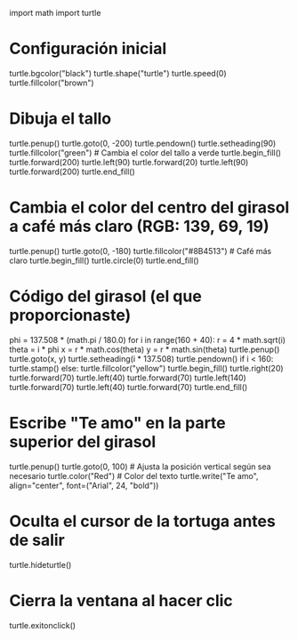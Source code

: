 import math
import turtle

# Configuración inicial
turtle.bgcolor("black")
turtle.shape("turtle")
turtle.speed(0)
turtle.fillcolor("brown")

# Dibuja el tallo
turtle.penup()
turtle.goto(0, -200)
turtle.pendown()
turtle.setheading(90)
turtle.fillcolor("green")  # Cambia el color del tallo a verde
turtle.begin_fill()
turtle.forward(200)
turtle.left(90)
turtle.forward(20)
turtle.left(90)
turtle.forward(200)
turtle.end_fill()

# Cambia el color del centro del girasol a café más claro (RGB: 139, 69, 19)
turtle.penup()
turtle.goto(0, -180)
turtle.fillcolor("#8B4513")  # Café más claro
turtle.begin_fill()
turtle.circle(0)
turtle.end_fill()

# Código del girasol (el que proporcionaste)
phi = 137.508 * (math.pi / 180.0)
for i in range(160 + 40):
    r = 4 * math.sqrt(i)
    theta = i * phi
    x = r * math.cos(theta)
    y = r * math.sin(theta)
    turtle.penup()
    turtle.goto(x, y)
    turtle.setheading(i * 137.508)
    turtle.pendown()
    if i < 160:
        turtle.stamp()
    else:
        turtle.fillcolor("yellow")
        turtle.begin_fill()
        turtle.right(20)
        turtle.forward(70)
        turtle.left(40)
        turtle.forward(70)
        turtle.left(140)
        turtle.forward(70)
        turtle.left(40)
        turtle.forward(70)
        turtle.end_fill()

# Escribe "Te amo" en la parte superior del girasol
turtle.penup()
turtle.goto(0, 100)  # Ajusta la posición vertical según sea necesario
turtle.color("Red")  # Color del texto
turtle.write("Te amo", align="center", font=("Arial", 24, "bold"))

# Oculta el cursor de la tortuga antes de salir
turtle.hideturtle()

# Cierra la ventana al hacer clic
turtle.exitonclick()

